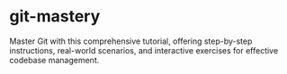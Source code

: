 # git-mastery
Master Git with this comprehensive tutorial, offering step-by-step instructions, real-world scenarios, and interactive exercises for effective codebase management.
